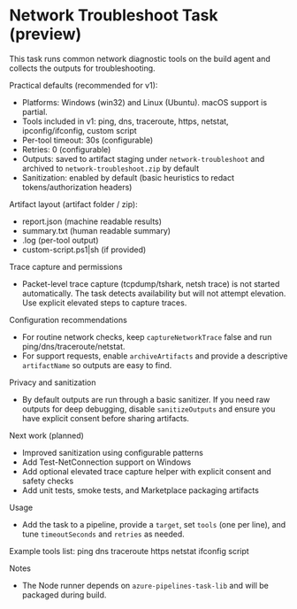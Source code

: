 # Network Troubleshoot Task (preview)

This task runs common network diagnostic tools on the build agent and collects the outputs for troubleshooting.

Practical defaults (recommended for v1):
- Platforms: Windows (win32) and Linux (Ubuntu). macOS support is partial.
- Tools included in v1: ping, dns, traceroute, https, netstat, ipconfig/ifconfig, custom script
- Per-tool timeout: 30s (configurable)
- Retries: 0 (configurable)
- Outputs: saved to artifact staging under `network-troubleshoot` and archived to `network-troubleshoot.zip` by default
- Sanitization: enabled by default (basic heuristics to redact tokens/authorization headers)

Artifact layout (artifact folder / zip):
- report.json (machine readable results)
- summary.txt (human readable summary)
- <tool>.log (per-tool output)
- custom-script.ps1|sh (if provided)

Trace capture and permissions
- Packet-level trace capture (tcpdump/tshark, netsh trace) is not started automatically. The task detects availability but will not attempt elevation. Use explicit elevated steps to capture traces.

Configuration recommendations
- For routine network checks, keep `captureNetworkTrace` false and run ping/dns/traceroute/netstat.
- For support requests, enable `archiveArtifacts` and provide a descriptive `artifactName` so outputs are easy to find.

Privacy and sanitization
- By default outputs are run through a basic sanitizer. If you need raw outputs for deep debugging, disable `sanitizeOutputs` and ensure you have explicit consent before sharing artifacts.

Next work (planned)
- Improved sanitization using configurable patterns
- Add Test-NetConnection support on Windows
- Add optional elevated trace capture helper with explicit consent and safety checks
- Add unit tests, smoke tests, and Marketplace packaging artifacts

Usage
- Add the task to a pipeline, provide a `target`, set `tools` (one per line), and tune `timeoutSeconds` and `retries` as needed.

Example tools list:
ping
dns
traceroute
https
netstat
ifconfig
script

Notes
- The Node runner depends on `azure-pipelines-task-lib` and will be packaged during build.
